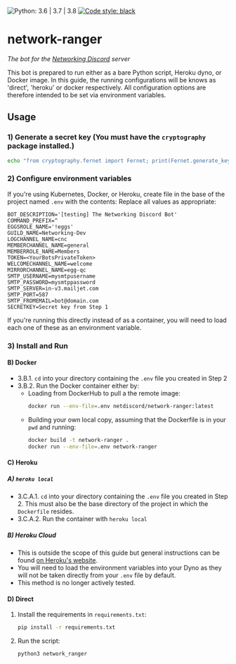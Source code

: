 ![Python: 3.6 | 3.7 | 3.8](https://img.shields.io/badge/python-3.6%20%7C%203.7%20%7C%203.8-blue) [![Code style: black](https://img.shields.io/badge/code%20style-black-000000.svg)](https://github.com/ambv/black)
# network-ranger
*The bot for the [Networking Discord](https://discord.neteng.xyz) server*

This bot is prepared to run either as a bare Python script, Heroku dyno, or Docker image. In this guide, 
the running configurations will be knows as 'direct', 'heroku' or docker respectively.
All configuration options are therefore intended to be set via environment variables.

## Usage

### 1) Generate a secret key (You must have the `cryptography` package installed.)
```zsh
echo "from cryptography.fernet import Fernet; print(Fernet.generate_key().decode())" | python3                       1 ↵
```

### 2) Configure environment variables
If you're using Kubernetes, Docker, or Heroku, create file in the base of the project named `.env` with the contents:
Replace all values as appropriate:
```
BOT_DESCRIPTION='[testing] The Networking Discord Bot'
COMMAND_PREFIX=^
EGGSROLE_NAME='!eggs'
GUILD_NAME=Networking-Dev
LOGCHANNEL_NAME=cnc
MEMBERCHANNEL_NAME=general
MEMBERROLE_NAME=Members
TOKEN=<YourBotsPrivateToken>
WELCOMECHANNEL_NAME=welcome
MIRRORCHANNEL_NAME=egg-qc
SMTP_USERNAME=mysmtpusername
SMTP_PASSWORD=mysmtppassword
SMTP_SERVER=in-v3.mailjet.com
SMTP_PORT=587
SMTP_FROMEMAIL=bot@domain.com
SECRETKEY=Secret key from Step 1
```
If you're running this directly instead of as a container, you will need to load each one of these as an environment
 variable.

### 3) Install and Run

#### B) Docker

- 3.B.1. `cd` into your directory containing the `.env` file you created in Step 2
- 3.B.2. Run the Docker container either by:
  - Loading from DockerHub to pull a the remote image:
    ```zsh
    docker run --env-file=.env netdiscord/network-ranger:latest
    ```
  - Building your own local copy, assuming that the Dockerfile is in your `pwd` and running:
    ```zsh
    docker build -t network-ranger .
    docker run --env-file=.env network-ranger
    ```

#### C) Heroku

##### A) `heroku local`
- 3.C.A.1. `cd` into your directory containing the `.env` file you created in Step 2. This must also be the base
 directory of the project in which the `Dockerfile` resides.
- 3.C.A.2. Run the container with `heroku local`

##### B) Heroku Cloud
- This is outside the scope of this guide but general instructions can be found 
[on Heroku's website](https://devcenter.heroku.com/categories/deployment).
- You will need to load the environment
 variables into your Dyno as they will not be taken directly from your `.env` file by default.
- This method is no longer actively tested.

#### D) Direct
1. Install the requirements in `requirements.txt`:
   ```zsh
   pip install -r requirements.txt
   ```
2. Run the script:
   ```zsh
   python3 network_ranger
   ```
